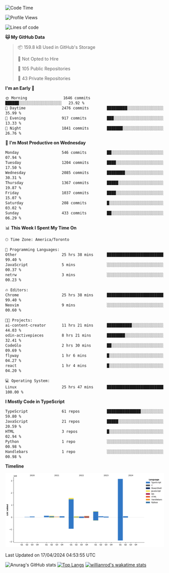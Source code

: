 <!--START_SECTION:waka-->
![Code Time](http://img.shields.io/badge/Code%20Time-1%2C427%20hrs%2043%20mins-blue)

![Profile Views](http://img.shields.io/badge/Profile%20Views-0-blue)

![Lines of code](https://img.shields.io/badge/From%20Hello%20World%20I%27ve%20Written-6.0%20million%20lines%20of%20code-blue)

**🐱 My GitHub Data** 

> 📦 159.8 kB Used in GitHub's Storage 
 > 
> 🚫 Not Opted to Hire
 > 
> 📜 105 Public Repositories 
 > 
> 🔑 43 Private Repositories 
 > 
**I'm an Early 🐤** 

```text
🌞 Morning                1646 commits        ██████░░░░░░░░░░░░░░░░░░░   23.92 % 
🌆 Daytime                2476 commits        █████████░░░░░░░░░░░░░░░░   35.99 % 
🌃 Evening                917 commits         ███░░░░░░░░░░░░░░░░░░░░░░   13.33 % 
🌙 Night                  1841 commits        ███████░░░░░░░░░░░░░░░░░░   26.76 % 
```
📅 **I'm Most Productive on Wednesday** 

```text
Monday                   546 commits         ██░░░░░░░░░░░░░░░░░░░░░░░   07.94 % 
Tuesday                  1204 commits        ████░░░░░░░░░░░░░░░░░░░░░   17.50 % 
Wednesday                2085 commits        ████████░░░░░░░░░░░░░░░░░   30.31 % 
Thursday                 1367 commits        █████░░░░░░░░░░░░░░░░░░░░   19.87 % 
Friday                   1037 commits        ████░░░░░░░░░░░░░░░░░░░░░   15.07 % 
Saturday                 208 commits         █░░░░░░░░░░░░░░░░░░░░░░░░   03.02 % 
Sunday                   433 commits         ██░░░░░░░░░░░░░░░░░░░░░░░   06.29 % 
```


📊 **This Week I Spent My Time On** 

```text
🕑︎ Time Zone: America/Toronto

💬 Programming Languages: 
Other                    25 hrs 38 mins      █████████████████████████   99.40 % 
JavaScript               5 mins              ░░░░░░░░░░░░░░░░░░░░░░░░░   00.37 % 
netrw                    3 mins              ░░░░░░░░░░░░░░░░░░░░░░░░░   00.23 % 

🔥 Editors: 
Chrome                   25 hrs 38 mins      █████████████████████████   99.40 % 
Neovim                   9 mins              ░░░░░░░░░░░░░░░░░░░░░░░░░   00.60 % 

🐱‍💻 Projects: 
ai-content-creator       11 hrs 21 mins      ███████████░░░░░░░░░░░░░░   44.03 % 
odin-activepieces        8 hrs 21 mins       ████████░░░░░░░░░░░░░░░░░   32.41 % 
CodeGlo                  2 hrs 30 mins       ██░░░░░░░░░░░░░░░░░░░░░░░   09.69 % 
flyway                   1 hr 6 mins         █░░░░░░░░░░░░░░░░░░░░░░░░   04.27 % 
react                    1 hr 4 mins         █░░░░░░░░░░░░░░░░░░░░░░░░   04.20 % 

💻 Operating System: 
Linux                    25 hrs 47 mins      █████████████████████████   100.00 % 
```

**I Mostly Code in TypeScript** 

```text
TypeScript               61 repos            ███████████████░░░░░░░░░░   59.80 % 
JavaScript               21 repos            █████░░░░░░░░░░░░░░░░░░░░   20.59 % 
HTML                     3 repos             █░░░░░░░░░░░░░░░░░░░░░░░░   02.94 % 
Python                   1 repo              ░░░░░░░░░░░░░░░░░░░░░░░░░   00.98 % 
Handlebars               1 repo              ░░░░░░░░░░░░░░░░░░░░░░░░░   00.98 % 
```



**Timeline**

![Lines of Code chart](https://raw.githubusercontent.com/wise-introvert/wise-introvert/master/assets/bar_graph.png)


 Last Updated on 17/04/2024 04:53:55 UTC
<!--END_SECTION:waka-->

![Anurag's GitHub stats](https://github-readme-stats.vercel.app/api?username=wise-introvert&count_private=true&show_icons=true)
[![Top Langs](https://github-readme-stats.vercel.app/api/top-langs/?username=wise-introvert&langs_count=10)](https://github.com/anuraghazra/github-readme-stats)
[![willianrod's wakatime stats](https://github-readme-stats.vercel.app/api/wakatime?username=wiseintrovert)](https://github.com/anuraghazra/github-readme-stats)
